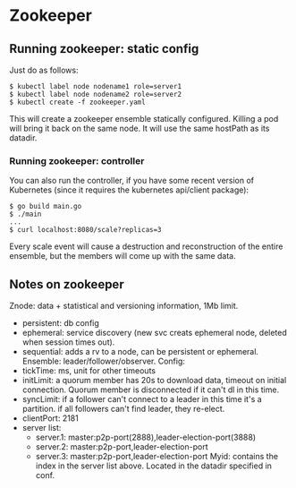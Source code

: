# Zookeeper

## Running zookeeper: static config

Just do as follows:
```console
$ kubectl label node nodename1 role=server1
$ kubectl label node nodename2 role=server2
$ kubectl create -f zookeeper.yaml
```

This will create a zookeeper ensemble statically configured. Killing a pod will bring it back on the same node. It will use the same hostPath as its datadir.

### Running zookeeper: controller

You can also run the controller, if you have some recent version of Kubernetes (since it requires the kubernetes api/client package):
```
$ go build main.go
$ ./main
...
$ curl localhost:8080/scale?replicas=3
```

Every scale event will cause a destruction and reconstruction of the entire ensemble, but the members will come up with the same data.

## Notes on zookeeper

Znode: data + statistical and versioning information, 1Mb limit.
* persistent: db config
* ephemeral: service discovery (new svc creats ephemeral node, deleted when session times out).
* sequential: adds a rv to a node, can be persistent or ephemeral.
Ensemble: leader/follower/observer.
Config:
* tickTime: ms, unit for other timeouts
* initLimit: a quorum member has 20s to download data, timeout on initial connection. Quorum member is disconnected if it can't dl in this time.
* syncLimit: if a follower can't connect to a leader in this time it's a partition. if all followers can't find leader, they re-elect.
* clientPort: 2181
* server list:
    - server.1: master:p2p-port(2888),leader-election-port(3888)
    - server.2: master:p2p-port,leader-election-port
    - server.3: master:p2p-port,leader-election-port
Myid: contains the index in the server list above. Located in the datadir specified in conf.
